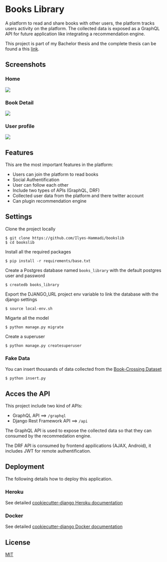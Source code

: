 # Books Library


A platform to read and share books with other users, the platform tracks users activity on the platform. The collected data is exposed as a GraphQL API for future application like integrating a recommendation engine.

This project is part of my Bachelor thesis and the complete thesis can be found a this [link](https://www.slideshare.net/slideshow/embed_code/key/vTsPgSstHm3oI3).

## Screenshots
### Home
![](https://github.com/Ilyes-Hammadi/bookslib/blob/master/docs/img/platform.png)
### Book Detail 
![](https://github.com/Ilyes-Hammadi/bookslib/blob/master/docs/img/book_detail.png)
### User profile
![](https://github.com/Ilyes-Hammadi/bookslib/blob/master/docs/img/user_follow.png)


## Features
This are the most important features in the platform:
- Users can join the platform to read books
- Social Authentification
- User can follow each other
- Include two types of APIs (GraphQL, DRF)
- Collected user data from the platform and there twitter account
- Can plugin recommendation engine

## Settings
Clone the project locally
```shell
$ git clone https://github.com/Ilyes-Hammadi/bookslib
$ cd bookslib
```

Install all the required packages
```shell
$ pip install -r requirements/base.txt
```

Create a Postgres database named `books_library` with the default postgres user and password
```shell
$ createdb books_library
```

Export the DJANGO_URL project env variable to link the database with the django settings
```shell
$ source local-env.sh
```

Migarte all the model
```shell
$ python manage.py migrate
```

Create a superuser
```shell
$ python manage.py createsuperuser
```

### Fake Data
You can insert thousands of data collected from the [Book-Crossing Dataset](http://www2.informatik.uni-freiburg.de/~cziegler/BX/)
```shell
$ python insert.py
```

## Acces the API
This project include two kind of APIs:
- GraphQL API ==> `/graphql`
- Django Rest Framework API ==> `/api`

The GraphQL API is used to expose the collected data so that they can consumed by the recommedation engine.

The DRF API is consumed by frontend appilications (AJAX, Android), it includes JWT for remote authentification.


## Deployment
The following details how to deploy this application.


### Heroku
See detailed [cookiecutter-django Heroku documentation](http://cookiecutter-django.readthedocs.io/en/latest/deployment-on-heroku.html)



### Docker

See detailed [cookiecutter-django Docker documentation](http://cookiecutter-django.readthedocs.io/en/latest/deployment-with-docker.html)


## License
[MIT](https://github.com/Ilyes-Hammadi/bookslib/blob/master/LICENSE)
